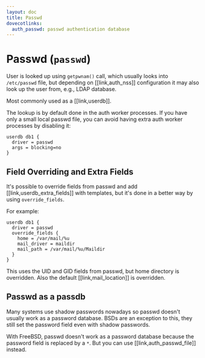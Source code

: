 ```yaml
---
layout: doc
title: Passwd
dovecotlinks:
  auth_passwd: passwd authentication database
---
```


# Passwd (`passwd`)

User is looked up using `getpwnam()` call, which usually looks into
`/etc/passwd` file, but depending on [[link,auth_nss]] configuration it may
also look up the user from, e.g., LDAP database.

Most commonly used as a [[link,userdb]].

The lookup is by default done in the auth worker processes. If you have only a
small local passwd file, you can avoid having extra auth worker processes by
disabling it:

```
userdb db1 {
  driver = passwd
  args = blocking=no
}
```

## Field Overriding and Extra Fields

It's possible to override fields from passwd and add
[[link,userdb_extra_fields]] with templates, but it's done in a better way
by using `override_fields`.

For example:

```[dovecot.conf]
userdb db1 {
  driver = passwd
  override_fields {
    home = /var/mail/%u
    mail_driver = maildir
    mail_path = /var/mail/%u/Maildir
  }
}
```

This uses the UID and GID fields from passwd, but home directory is
overridden. Also the default [[link,mail_location]] is overridden.

## Passwd as a passdb

Many systems use shadow passwords nowadays so passwd doesn't usually work as a
password database. BSDs are an exception to this, they still set the password
field even with shadow passwords.

With FreeBSD, passwd doesn't work as a password database because the password
field is replaced by a `*`. But you can use [[link,auth_passwd_file]] instead.
